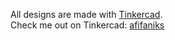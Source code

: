 All designs are made with [Tinkercad](https://tinkercad.com). <br>
Check me out on Tinkercad: [afifaniks](https://www.tinkercad.com/users/imAz9XwItAZ-afifaniks)